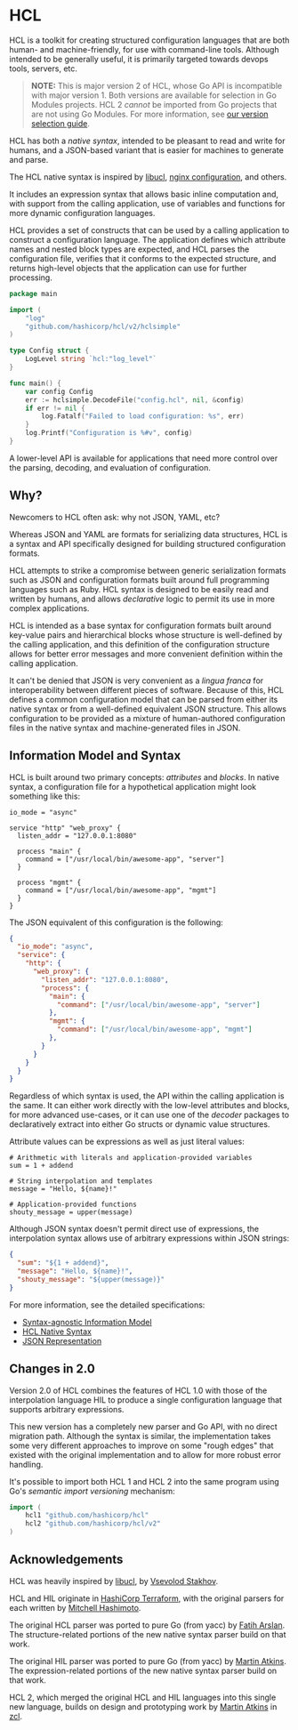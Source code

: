 # HCL

HCL is a toolkit for creating structured configuration languages that are
both human- and machine-friendly, for use with command-line tools.
Although intended to be generally useful, it is primarily targeted
towards devops tools, servers, etc.

> **NOTE:** This is major version 2 of HCL, whose Go API is incompatible with
> major version 1. Both versions are available for selection in Go Modules
> projects. HCL 2 _cannot_ be imported from Go projects that are not using Go Modules. For more information, see
> [our version selection guide](https://github.com/hashicorp/hcl/wiki/Version-Selection).

HCL has both a _native syntax_, intended to be pleasant to read and write for
humans, and a JSON-based variant that is easier for machines to generate
and parse.

The HCL native syntax is inspired by [libucl](https://github.com/vstakhov/libucl),
[nginx configuration](http://nginx.org/en/docs/beginners_guide.html#conf_structure),
and others.

It includes an expression syntax that allows basic inline computation and,
with support from the calling application, use of variables and functions
for more dynamic configuration languages.

HCL provides a set of constructs that can be used by a calling application to
construct a configuration language. The application defines which attribute
names and nested block types are expected, and HCL parses the configuration
file, verifies that it conforms to the expected structure, and returns
high-level objects that the application can use for further processing.

```go
package main

import (
	"log"
	"github.com/hashicorp/hcl/v2/hclsimple"
)

type Config struct {
	LogLevel string `hcl:"log_level"`
}

func main() {
	var config Config
	err := hclsimple.DecodeFile("config.hcl", nil, &config)
	if err != nil {
		log.Fatalf("Failed to load configuration: %s", err)
	}
	log.Printf("Configuration is %#v", config)
}
```

A lower-level API is available for applications that need more control over
the parsing, decoding, and evaluation of configuration.

## Why?

Newcomers to HCL often ask: why not JSON, YAML, etc?

Whereas JSON and YAML are formats for serializing data structures, HCL is
a syntax and API specifically designed for building structured configuration
formats.

HCL attempts to strike a compromise between generic serialization formats
such as JSON and configuration formats built around full programming languages
such as Ruby. HCL syntax is designed to be easily read and written by humans,
and allows _declarative_ logic to permit its use in more complex applications.

HCL is intended as a base syntax for configuration formats built
around key-value pairs and hierarchical blocks whose structure is well-defined
by the calling application, and this definition of the configuration structure
allows for better error messages and more convenient definition within the
calling application.

It can't be denied that JSON is very convenient as a _lingua franca_
for interoperability between different pieces of software. Because of this,
HCL defines a common configuration model that can be parsed from either its
native syntax or from a well-defined equivalent JSON structure. This allows
configuration to be provided as a mixture of human-authored configuration
files in the native syntax and machine-generated files in JSON.

## Information Model and Syntax

HCL is built around two primary concepts: _attributes_ and _blocks_. In
native syntax, a configuration file for a hypothetical application might look
something like this:

```hcl
io_mode = "async"

service "http" "web_proxy" {
  listen_addr = "127.0.0.1:8080"
  
  process "main" {
    command = ["/usr/local/bin/awesome-app", "server"]
  }

  process "mgmt" {
    command = ["/usr/local/bin/awesome-app", "mgmt"]
  }
}
```

The JSON equivalent of this configuration is the following:

```json
{
  "io_mode": "async",
  "service": {
    "http": {
      "web_proxy": {
        "listen_addr": "127.0.0.1:8080",
        "process": {
          "main": {
            "command": ["/usr/local/bin/awesome-app", "server"]
          },
          "mgmt": {
            "command": ["/usr/local/bin/awesome-app", "mgmt"]
          },
        }
      }
    }
  }
}
```

Regardless of which syntax is used, the API within the calling application
is the same. It can either work directly with the low-level attributes and
blocks, for more advanced use-cases, or it can use one of the _decoder_
packages to declaratively extract into either Go structs or dynamic value
structures.

Attribute values can be expressions as well as just literal values:

```hcl
# Arithmetic with literals and application-provided variables
sum = 1 + addend

# String interpolation and templates
message = "Hello, ${name}!"

# Application-provided functions
shouty_message = upper(message)
```

Although JSON syntax doesn't permit direct use of expressions, the interpolation
syntax allows use of arbitrary expressions within JSON strings:

```json
{
  "sum": "${1 + addend}",
  "message": "Hello, ${name}!",
  "shouty_message": "${upper(message)}"
}
```

For more information, see the detailed specifications:

* [Syntax-agnostic Information Model](spec.md)
* [HCL Native Syntax](hclsyntax/spec.md)
* [JSON Representation](json/spec.md)

## Changes in 2.0

Version 2.0 of HCL combines the features of HCL 1.0 with those of the
interpolation language HIL to produce a single configuration language that
supports arbitrary expressions.

This new version has a completely new parser and Go API, with no direct
migration path. Although the syntax is similar, the implementation takes some
very different approaches to improve on some "rough edges" that existed with
the original implementation and to allow for more robust error handling.

It's possible to import both HCL 1 and HCL 2 into the same program using Go's
_semantic import versioning_ mechanism:

```go
import (
    hcl1 "github.com/hashicorp/hcl"
    hcl2 "github.com/hashicorp/hcl/v2"
)
```

## Acknowledgements

HCL was heavily inspired by [libucl](https://github.com/vstakhov/libucl),
by [Vsevolod Stakhov](https://github.com/vstakhov).

HCL and HIL originate in [HashiCorp Terraform](https://terraform.io/),
with the original parsers for each written by
[Mitchell Hashimoto](https://github.com/mitchellh).

The original HCL parser was ported to pure Go (from yacc) by
[Fatih Arslan](https://github.com/fatih). The structure-related portions of
the new native syntax parser build on that work.

The original HIL parser was ported to pure Go (from yacc) by
[Martin Atkins](https://github.com/apparentlymart). The expression-related
portions of the new native syntax parser build on that work.

HCL 2, which merged the original HCL and HIL languages into this single new
language, builds on design and prototyping work by
[Martin Atkins](https://github.com/apparentlymart) in
[zcl](https://github.com/zclconf/go-zcl).
